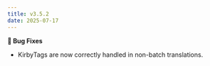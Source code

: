```yaml
---
title: v3.5.2
date: 2025-07-17
---
```


**🐞 Bug Fixes**

- KirbyTags are now correctly handled in non-batch translations.
